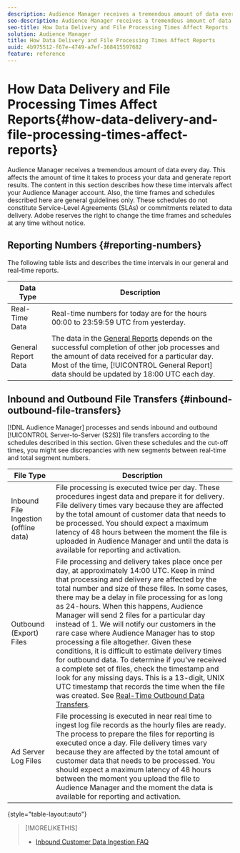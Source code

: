 ```yaml
---
description: Audience Manager receives a tremendous amount of data every day. This affects the amount of time it takes to process your data and generate report results. The content in this section describes how these time intervals affect your Audience Manager account. Also, the time frames and schedules described here are general guidelines only. These schedules do not constitute Service-Level Agreements (SLAs) or commitments related to data delivery. Adobe reserves the right to change the time frames and schedules at any time without notice.
seo-description: Audience Manager receives a tremendous amount of data every day. This affects the amount of time it takes to process your data and generate report results. The content in this section describes how these time intervals affect your Audience Manager account. Also, the time frames and schedules described here are general guidelines only. These schedules do not constitute Service-Level Agreements (SLAs) or commitments related to data delivery. Adobe reserves the right to change the time frames and schedules at any time without notice.
seo-title: How Data Delivery and File Processing Times Affect Reports
solution: Audience Manager
title: How Data Delivery and File Processing Times Affect Reports
uuid: 4b975512-f67e-4749-a7ef-168415597682
feature: reference
---
```


# How Data Delivery and File Processing Times Affect Reports{#how-data-delivery-and-file-processing-times-affect-reports}

Audience Manager receives a tremendous amount of data every day. This affects the amount of time it takes to process your data and generate report results. The content in this section describes how these time intervals affect your Audience Manager account. Also, the time frames and schedules described here are general guidelines only. These schedules do not constitute Service-Level Agreements (SLAs) or commitments related to data delivery. Adobe reserves the right to change the time frames and schedules at any time without notice.

## Reporting Numbers {#reporting-numbers}

<!-- 

c_reporting_file_transfer_timeframe.xml

 -->

The following table lists and describes the time intervals in our general and real-time reports.


|Data Type|Description|
|---|---|
|Real-Time Data|Real-time numbers for today are for the hours 00:00 to 23:59:59 UTC from yesterday.|
|General Report Data|The data in the [General Reports](../reporting/general-reports.md#general-reports-overview) depends on the successful completion of other job processes and the amount of data received for a particular day. Most of the time, [!UICONTROL General Report] data should be updated by 18:00 UTC each day.|

## Inbound and Outbound File Transfers {#inbound-outbound-file-transfers}

[!DNL Audience Manager] processes and sends inbound and outbound [!UICONTROL Server-to-Server (S2S)] file transfers according to the schedules described in this section. Given these schedules and the cut-off times, you might see discrepancies with new segments between real-time and total segment numbers.

|File Type|Description|
|---|---|
|Inbound File Ingestion (offline data)|File processing is executed twice per day. These procedures ingest data and prepare it for delivery. File delivery times vary because they are affected by the total amount of customer data that needs to be processed. You should expect a maximum latency of 48 hours between the moment the file is uploaded in Audience Manager and until the data is available for reporting and activation.|
|Outbound (Export) Files|File processing and delivery takes place once per day, at approximately 14:00 UTC. Keep in mind that processing and delivery are affected by the total number and size of these files. In some cases, there may be a delay in file processing for as long as 24-hours. When this happens, Audience Manager will send 2 files for a particular day instead of 1. We will notify our customers in the rare case where Audience Manager has to stop processing a file altogether. Given these conditions, it is difficult to estimate delivery times for outbound data. To determine if you've received a complete set of files, check the timestamp and look for any missing days. This is a 13-digit, UNIX UTC timestamp that records the time when the file was created. See [Real-Time Outbound Data Transfers](../integration/receiving-audience-data/real-time-outbound-transfers/real-time-outbound-transfers.md).|
|Ad Server Log Files | File processing is executed in near real time to ingest log file records as the hourly files are ready. The process to prepare the files for reporting is executed once a day. File delivery times vary because they are affected by the total amount of customer data that needs to be processed. You should expect a maximum latency of 48 hours between the moment you upload the file to Audience Manager and the moment the data is available for reporting and activation.|

{style="table-layout:auto"}

>[!MORELIKETHIS]
>
>* [Inbound Customer Data Ingestion FAQ](../faq/faq-inbound-data-ingestion.md)
